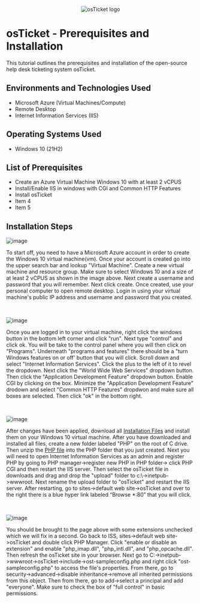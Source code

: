 <p align="center">
<img src="https://i.imgur.com/Clzj7Xs.png" alt="osTicket logo"/>
</p>

<h1>osTicket - Prerequisites and Installation</h1>
This tutorial outlines the prerequisites and installation of the open-source help desk ticketing system osTicket.<br />




<h2>Environments and Technologies Used</h2>

- Microsoft Azure (Virtual Machines/Compute)
- Remote Desktop
- Internet Information Services (IIS)

<h2>Operating Systems Used </h2>

- Windows 10</b> (21H2)

<h2>List of Prerequisites</h2>

- Create an Azure Virtual Machine Windows 10 with at least 2 vCPUS
- Install/Enable IIS in windows with CGI and Common HTTP Features
- Install osTicket
- Item 4
- Item 5

<h2>Installation Steps</h2>

![image](https://github.com/reecepadilla/osticket-prereqs/assets/163461509/4707bfd6-1854-4caf-b8b3-b1d366c88034)


<p>

</p>
<p>
  To start off, you need to have a Microsoft Azure account in order to create the Windows 10 virtual machine(vm). Once your account is created go into the upper search bar and lookup "Virtual Machine". Create a new virtual machine and resource group. Make sure to select Windows 10 and a size of at least 2 vCPUS as shown in the image above. Next create a username and password that you will remember. Next click create. Once created, use your personal computer to open remote desktop. Login in using your virtual machine's public IP address and username and password that you created.
</p>
<br />

<p>
  
![image](https://github.com/reecepadilla/osticket-prereqs/assets/163461509/e31afec1-d1bd-4d89-90c4-fcacf71e96bf)



</p>
<p>
Once you are logged in to your virtual machine, right click the windows button in the bottom left corner and click "run". Next type "control" and click ok. You will be take to the control panel where you will then click on "Programs". Underneath "programs and features" there should be a "turn Windows features on or off' button that you will click. Scroll down and select "Internet Information Services". Click the plus to the left of it to revel the dropdown. Next click the "World Wide Web Services" dropdown button. Then click the "Application Development Feature" dropdown button. Enable CGI by clicking on the box. Minimize the "Application Development Feature" drodown and select "Common HTTP Features" dropdwon and make sure all boxes are selected. Then click "ok" in the bottom right.
</p>
<br />

<p>
  
![image](https://github.com/reecepadilla/osticket-prereqs/assets/163461509/451ea13f-844a-4510-8ef5-4cc0d62506f7)

</p>
<p>
After changes have been applied, download all <a href="https://drive.google.com/drive/u/0/folders/1APMfNyfNzcxZC6EzdaNfdZsUwxWYChf6">Installation Files</a> and install them on your Windows 10 virtual machine. After you have downloaded and installed all files, create a new folder labeled "PHP" on the root of C drive. Then unzip the <a href="https://drive.google.com/file/d/1snNMtLdCOpMtkCyD4mvl9yOOmvVIp9fP/view">PHP file</a> into the PHP folder that you just created. Next you will need to open Internet Information Services as an admin and register PHP by going to PHP manager->register new PHP in PHP folder-> click PHP CGI and then restart the IIS server. Then select the osTicket file in downloads and drag and drop the "upload" folder to c:\->inetpub->wwwroot. Next rename the upload folder to "osTicket" and restart the IIS server. After restarting, go to sites->default web site->osTicket and over to the right there is a blue hyper link labeled “Browse *:80” that you will click.
</p>
<br />

<p>

![image](https://github.com/reecepadilla/osticket-prereqs/assets/163461509/c040112d-6b80-4d06-9881-c01117561d50)


</p>
<p>
  You should be brought to the page above with some extensions unchecked which we will fix in a second. Go back to ISS, sites->default web site->osTicket and double click PHP Manager. Click "enable or disable an extension" and enable "php_imap.dll", "php_intl.dll", and "php_opcache.dll". Then refresh the osTicket site in your browser. Next go to C:->inetpub->wwwroot->osTicket->include->ost-sampleconfig.php and right click "ost-sampleconfig.php" to access the file's properties. From there, go to security->advanced->disable inheritance->remove all inherited permissions from this object. Then from there, go to add->select a principal and add "everyone". Make sure to check the box of "full control" in basic permissions.
</p>
